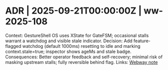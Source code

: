 # ADR | 2025-09-21T00:00:00Z | ww-2025-108

Context: GestureShell OS uses XState for GateFSM; occasional stalls warrant a watchdog and visible stale indicator.
Decision: Add feature-flagged watchdog (default 1000ms) resetting to idle and marking context.stale=true; inspector shows ageMs and stale badge.
Consequences: Better operator feedback and self-recovery; minimal risk of masking upstream stalls; fully reversible behind flag.
Links: [Webway note](../../../../scaffolds/webway_ww-2025-108-fsm-watchdog.md)
